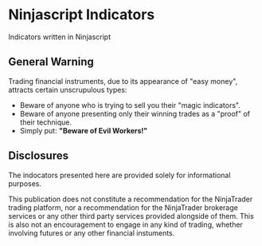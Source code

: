 # Ninjascript Indicators
Indicators written in Ninjascript

## General Warning
Trading financial instruments, due to its appearance of "easy money", attracts certain unscrupulous types:
 
 * Beware of anyone who is trying to sell you their "magic indicators". 
 * Beware of anyone presenting only their winning trades as a "proof" of their technique. 
* Simply put: **"Beware of Evil Workers!"**

## Disclosures
The indocators presented here are provided solely for informational purposes.

This publication does not constitute a recommendation for the NinjaTrader trading platform, nor a recommendation for the NinjaTrader brokerage services or any other third party services provided alongside of them. This is also not an encouragement to engage in any kind of trading, whether involving futures or any other financial instuments.
